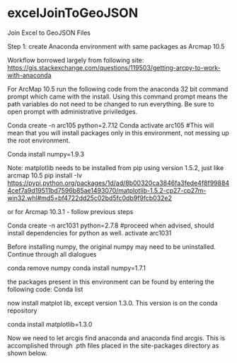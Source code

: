# excelJoinToGeoJSON
Join Excel to GeoJSON Files

Step 1: create Anaconda environment with same packages as Arcmap 10.5

Workflow borrowed largely from following site:
https://gis.stackexchange.com/questions/119503/getting-arcpy-to-work-with-anaconda

For ArcMap 10.5 run the following code from the anaconda 32 bit command prompt which came with the install. Using this command prompt means the path variables do not need to be changed to run everything. Be sure to open prompt with administrative priviledges.

Conda create -n arc105 python=2.7.12
Conda activate arc105 #This will mean that you will install packages only in this environment, not messing up the root environment.

Conda install numpy=1.9.3

Note: matplotlib needs to be installed from pip using version 1.5.2, just like arcmap 10.5
pip install -Iv https://pypi.python.org/packages/1d/ad/8b00320ca3846fa3fede4f8f998844cef7a9d19511bd7596b85ae1493070/matplotlib-1.5.2-cp27-cp27m-win32.whl#md5=bf4722dd25c02bd5fc0db9f9fcb032e2

or for Arcmap 10.3.1 - follow previous steps

Conda create -n arc1031 python=2.7.8 #proceed when advised, should install dependencies for python as well.
activate arc1031

Before installing numpy, the original numpy may need to be uninstalled. Continue through all dialogues

conda remove numpy
conda install numpy=1.7.1

the packages present in this environment can be found by entering the following code:
Conda list

now install matplot lib, except version 1.3.0. This version is on the conda repository

conda install matplotlib=1.3.0

Now we need to let arcgis find anaconda and anaconda find arcgis. This is accomplished through .pth files placed in the site-packages directory as shown below.



